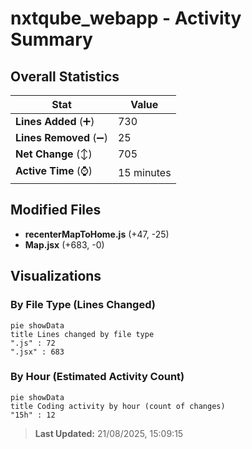 # nxtqube_webapp - Activity Summary 

## Overall Statistics

| Stat                   | Value                                                             |
| ---------------------- | ----------------------------------------------------------------- |
| **Lines Added** (➕)   | 730                                          |
| **Lines Removed** (➖) | 25                                        |
| **Net Change** (↕)    | 705                |
| **Active Time** (⌚)   | 15 minutes |


## Modified Files
- **recenterMapToHome.js** (+47, -25)
- **Map.jsx** (+683, -0)

## Visualizations

### By File Type (Lines Changed)

```mermaid
pie showData
title Lines changed by file type
".js" : 72
".jsx" : 683
```

### By Hour (Estimated Activity Count)

```mermaid
pie showData
title Coding activity by hour (count of changes)
"15h" : 12
```


> **Last Updated:** 21/08/2025, 15:09:15